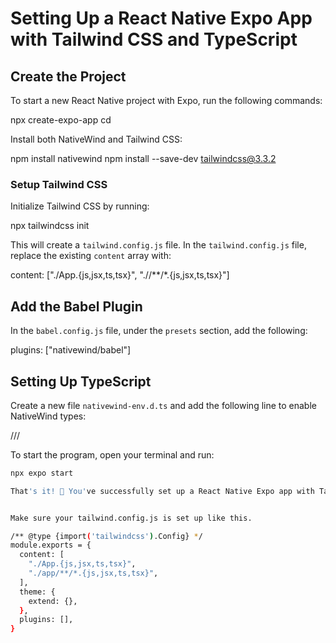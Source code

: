 # Setting Up a React Native Expo App with Tailwind CSS and TypeScript

## Create the Project
To start a new React Native project with Expo, run the following commands:

npx create-expo-app <name-of-project>
cd <name-of-project>

Install both NativeWind and Tailwind CSS:

npm install nativewind
npm install --save-dev tailwindcss@3.3.2

### Setup Tailwind CSS
Initialize Tailwind CSS by running:

npx tailwindcss init

This will create a `tailwind.config.js` file. In the `tailwind.config.js` file, replace the existing `content` array with:

content: ["./App.{js,jsx,ts,tsx}", "./<custom directory>/**/*.{js,jsx,ts,tsx}"]

## Add the Babel Plugin
In the `babel.config.js` file, under the `presets` section, add the following:

plugins: ["nativewind/babel"]

## Setting Up TypeScript
Create a new file `nativewind-env.d.ts` and add the following line to enable NativeWind types:

/// <reference types="nativewind/types" />

To start the program, open your terminal and run:

```bash
npx expo start

That's it! 🎉 You've successfully set up a React Native Expo app with Tailwind CSS and TypeScript.


Make sure your tailwind.config.js is set up like this.

/** @type {import('tailwindcss').Config} */
module.exports = {
  content: [
    "./App.{js,jsx,ts,tsx}",
    "./app/**/*.{js,jsx,ts,tsx}",
  ],
  theme: {
    extend: {},
  },
  plugins: [],
}


